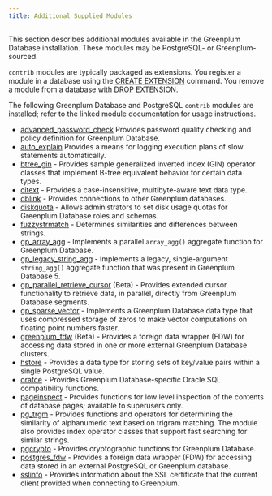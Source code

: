 ```yaml
---
title: Additional Supplied Modules 
---
```


This section describes additional modules available in the Greenplum Database installation. These modules may be PostgreSQL- or Greenplum-sourced.

`contrib` modules are typically packaged as extensions. You register a module in a database using the [CREATE EXTENSION](../sql_commands/CREATE_EXTENSION.html) command. You remove a module from a database with [DROP EXTENSION](../sql_commands/DROP_EXTENSION.html).

The following Greenplum Database and PostgreSQL `contrib` modules are installed; refer to the linked module documentation for usage instructions.

-   [advanced\_password\_check](adv_passwd_check.html) Provides password quality checking and policy definition for Greenplum Database.
-   [auto\_explain](auto-explain.html) Provides a means for logging execution plans of slow statements automatically.
-   [btree\_gin](btree_gin.html) - Provides sample generalized inverted index \(GIN\) operator classes that implement B-tree equivalent behavior for certain data types.
-   [citext](citext.html) - Provides a case-insensitive, multibyte-aware text data type.
-   [dblink](dblink.html) - Provides connections to other Greenplum databases.
-   [diskquota](diskquota.html) - Allows administrators to set disk usage quotas for Greenplum Database roles and schemas.
-   [fuzzystrmatch](fuzzystrmatch.html) - Determines similarities and differences between strings.
-   [gp\_array\_agg](gp_array_agg.html) - Implements a parallel `array_agg()` aggregate function for Greenplum Database.
-   [gp\_legacy\_string\_agg](gp_legacy_string_agg.html) - Implements a legacy, single-argument `string_agg()` aggregate function that was present in Greenplum Database 5.
-   [gp\_parallel\_retrieve\_cursor](gp_parallel_retrieve_cursor.html) \(Beta\) - Provides extended cursor functionality to retrieve data, in parallel, directly from Greenplum Database segments.
-   [gp\_sparse\_vector](gp_sparse_vector.html) - Implements a Greenplum Database data type that uses compressed storage of zeros to make vector computations on floating point numbers faster.
-   [greenplum\_fdw](greenplum_fdw.html) \(Beta\) - Provides a foreign data wrapper \(FDW\) for accessing data stored in one or more external Greenplum Database clusters.
-   [hstore](hstore.html) - Provides a data type for storing sets of key/value pairs within a single PostgreSQL value.
-   [orafce](orafce_ref.html) - Provides Greenplum Database-specific Oracle SQL compatibility functions.
-   [pageinspect](pageinspect.html) - Provides functions for low level inspection of the contents of database pages; available to superusers only.
-   [pg\_trgm](pg_trgm.html) - Provides functions and operators for determining the similarity of alphanumeric text based on trigram matching. The module also provides index operator classes that support fast searching for similar strings.
-   [pgcrypto](pgcrypto.html) - Provides cryptographic functions for Greenplum Database.
-   [postgres\_fdw](postgres_fdw.html) - Provides a foreign data wrapper \(FDW\) for accessing data stored in an external PostgreSQL or Greenplum database.
-   [sslinfo](sslinfo.html) - Provides information about the SSL certificate that the current client provided when connecting to Greenplum.

